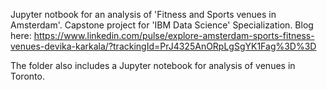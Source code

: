 

Jupyter notbook for an analysis of 'Fitness and Sports venues in Amsterdam'.
Capstone project for 'IBM Data Science' Specialization.
Blog here:
https://www.linkedin.com/pulse/explore-amsterdam-sports-fitness-venues-devika-karkala/?trackingId=PrJ4325AnORpLgSgYK1Fag%3D%3D

The folder also includes a Jupyter notebook for analysis of venues in Toronto.
